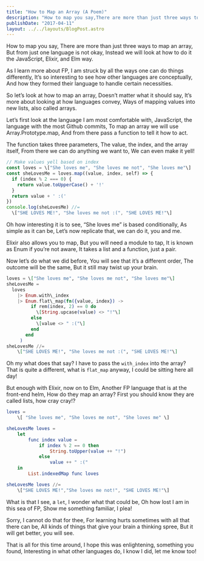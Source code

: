 ```yaml
---
title: "How to Map an Array (A Poem)"
description: "How to map you say,There are more than just three ways to map an array, But from just one language is not okay,Instead we will look at…"
publishDate: "2017-04-11"
layout: ../../layouts/BlogPost.astro
---
```


How to map you say,
There are more than just three ways to map an array, 
But from just one language is not okay,
Instead we will look at how to do it the JavaScript, Elixir, and Elm way.

As I learn more about FP,
I am struck by all the ways one can do things differently,
It’s so interesting to see how other languages are conceptually,
And how they formed their language to handle certain necessities.

So let’s look at how to map an array,
Doesn’t matter what it should say,
It’s more about looking at how languages convey,
Ways of mapping values into new lists, also called arrays.

Let’s first look at the language I am most comfortable with,
JavaScript, the language with the most Github commits,
To map an array we will use Array.Prototype.map,
And from there pass a function to tell it how to act.

The function takes three parameters,
The value, the index, and the array itself,
From there we can do anything we want to,
We can even make it yell!

```javascript
// Make values yell based on index
const loves = \["She loves me", "She loves me not", "She loves me"\]
const sheLovesMe = loves.map((value, index, self) => {
  if (index % 2 === 0) {
    return value.toUpperCase() + '!'
  }
  return value + ' :('
})
console.log(sheLovesMe) //=
  \["SHE LOVES ME!", "She loves me not :(", "SHE LOVES ME!"\]
```

Oh how interesting it is to see,
“She loves me” is based conditionally,
As simple as it can be,
Let’s now replicate that, we can do it, you and me.

Elixir also allows you to map,
But you will need a module to tap,
It is known as Enum if you’re not aware,
It takes a list and a function, just a pair.

Now let’s do what we did before,
You will see that it’s a different order,
The outcome will be the same,
But it still may twist up your brain.

```elixir
loves = \["She loves me", "She loves me not", "She loves me"\]
sheLovesMe =
  loves
    |> Enum.with\_index
    |> Enum.flat\_map(fn({value, index}) ->
         if rem(index, 2) == 0 do
           \[String.upcase(value) <> "!"\]
         else
           \[value <> " :("\]
         end
       end
     )
sheLovesMe //=
    \["SHE LOVES ME!", "She loves me not :(", "SHE LOVES ME!"\]
```

Oh my what does that say?
I have to pass the `with_index` into the array?
That is quite a different, what is `flat_map` anyway,
I could be sitting here all day!

But enough with Elixir, now on to Elm,
Another FP language that is at the front-end helm,
How do they map an array?
First you should know they are called lists, how cray cray!?

```elm
loves =
    \[ "She loves me", "She loves me not", "She loves me" \]

sheLovesMe loves =
    let
        func index value =
            if index % 2 == 0 then
                String.toUpper(value ++ "!")
            else
                value ++ " :("
    in
        List.indexedMap func loves

sheLovesMe loves //=
    \["SHE LOVES ME!","She loves me not!", "SHE LOVES ME!"\]
```

What is that I see, a `let`,
I wonder what that could be,
Oh how lost I am in this sea of FP,
Show me something familiar, I plea!

Sorry, I cannot do that for thee,
For learning hurts sometimes with all that there can be,
All kinds of things that give your brain a thinking spree,
But it will get better, you will see.

That is all for this time around,
I hope this was enlightening, something you found,
Interesting in what other languages do,
I know I did, let me know too!
